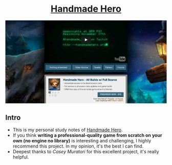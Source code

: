 <div align="center">
  <h1>
    <a href="https://handmadehero.org/">Handmade Hero</a>
  </h1>

  <img src="./home.png">
</div>

## Intro

- This is my personal study notes of [Handmade Hero](https://handmadehero.org).
- If you think **writing a professional-quality game from scratch on your own (no engine no library)** is interesting and challenging, I highly recommend this project. In my opinion, it's the best I can find.
- Deepest thanks to *Casey Muratori* for this excellent project, it's really helpful.

